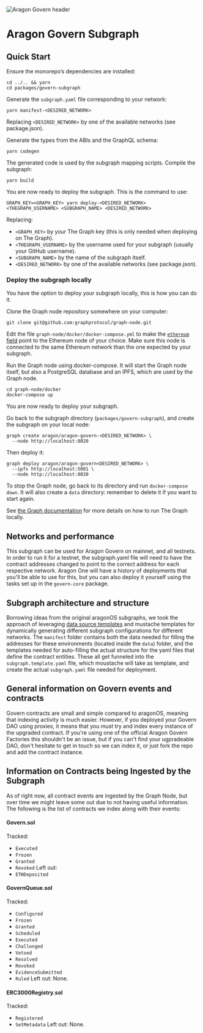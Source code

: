 ![Aragon Govern header](../../raw/master/.github/govern.png)

# Aragon Govern Subgraph

## Quick Start

Ensure the monorepo’s dependencies are installed:

```console
cd ../.. && yarn
cd packages/govern-subgraph
```

Generate the `subgraph.yaml` file corresponding to your network:

```console
yarn manifest-<DESIRED_NETWORK>
```

Replacing `<DESIRED_NETWORK>` by one of the available networks (see package.json).

Generate the types from the ABIs and the GraphQL schema:

```console
yarn codegen
```

The generated code is used by the subgraph mapping scripts. Compile the subgraph:

```console
yarn build
```

You are now ready to deploy the subgraph. This is the command to use:

```console
GRAPH_KEY=<GRAPH_KEY> yarn deploy-<DESIRED_NETWORK> <THEGRAPH_USERNAME> <SUBGRAPH_NAME> <DESIRED_NETWORK>
```

Replacing:

- `<GRAPH_KEY>` by your The Graph key (this is only needed when deploying on The Graph).
- `<THEGRAPH_USERNAME>` by the username used for your subgraph (usually your GitHub username).
- `<SUBGRAPH_NAME>` by the name of the subgraph itself.
- `<DESIRED_NETWORK>` by one of the available networks (see package.json).

### Deploy the subgraph locally

You have the option to deploy your subgraph locally, this is how you can do it.

Clone the Graph node repository somewhere on your computer:

```console
git clone git@github.com:graphprotocol/graph-node.git
```

Edit the file `graph-node/docker/docker-compose.yml` to make the [`ethereum` field](https://github.com/graphprotocol/graph-node/blob/ce9aa01dcc18029122f1cf3e8f6941ffffd7653e/docker/docker-compose.yml#L20) point to the Ethereum node of your choice. Make sure this node is connected to the same Ethereum network than the one expected by your subgraph.

Run the Graph node using docker-compose. It will start the Graph node itself, but also a PostgreSQL database and an IPFS, which are used by the Graph node.

```console
cd graph-node/docker
docker-compose up
```

You are now ready to deploy your subgraph.

Go back to the subgraph directory (`packages/govern-subgraph`), and create the subgraph on your local node:

```console
graph create aragon/aragon-govern-<DESIRED_NETWORK> \
  --node http://localhost:8020
```

Then deploy it:

```console
graph deploy aragon/aragon-govern<DESIRED_NETWORK> \
  --ipfs http://localhost:5001 \
  --node http://localhost:8020
```

To stop the Graph node, go back to its directory and run `docker-compose down`. It will also create a `data` directory: remember to delete it if you want to start again.

See [the Graph documentation](https://thegraph.com/docs/quick-start) for more details on how to run The Graph locally.

## Networks and performance

This subgraph can be used for Aragon Govern on mainnet, and all testnets. In order to run it for a testnet, the subgraph.yaml file will need to have the contract addresses changed to point to the correct address for each respective network. Aragon One will have a history of deployments that you'll be able to use for this, but you can also deploy it yourself using the tasks set up in the `govern-core` package.

## Subgraph architecture and structure

Borrowing ideas from the original aragonOS subgraphs, we took the approach of leveraging [data source templates](https://thegraph.com/docs/define-a-subgraph#data-source-templates) and mustache templates for dynamically generating different subgraph configurations for different networks. The `manifest` folder contains both the data needed for filling the addresses for these environments (located inside the `data`) folder, and the templates needed for auto-filling the actual structure for the yaml files that define the contract entities. These all get funneled into the `subgraph.template.yaml` file, which moustache will take as template, and create the actual `subgraph.yaml` file needed for deployment.

## General information on Govern events and contracts

Govern contracts are small and simple compared to aragonOS, meaning that indexing activity is much easier. However, if you deployed your Govern DAO using proxies, it means that you _must_ try and index every instance of the upgraded contract. If you're using one of the official Aragon Govern Factories this shouldn't be an issue, but if you can't find your ugpradeable DAO, don't hesitate to get in touch so we can index it, or just fork the repo and add the contract instance.

## Information on Contracts being Ingested by the Subgraph

As of right now, all contract events are ingested by the Graph Node, but over time we might leave some out due to not having useful information. The following is the list of contracts we index along with their events:

#### Govern.sol

Tracked:

- `Executed`
- `Frozen`
- `Granted`
- `Revoked`
  Left out:
- `ETHDeposited`

#### GovernQueue.sol

Tracked:

- `Configured`
- `Frozen`
- `Granted`
- `Scheduled`
- `Executed`
- `Challenged`
- `Vetoed`
- `Resolved`
- `Revoked`
- `EvidenceSubmitted`
- `Ruled`
  Left out: None.

#### ERC3000Registry.sol

Tracked:

- `Registered`
- `SetMetadata`
  Left out: None.
